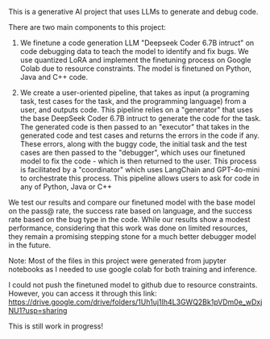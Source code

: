 This is a generative AI project that uses LLMs to generate and debug code. 

There are two main components to this project:

1. We finetune a code generation LLM "Deepseek Coder 6.7B intruct" on code debugging data to teach the model to identify and fix bugs. We use quantized LoRA and implement the finetuning process on Google Colab due to resource constraints. The model is finetuned on Python, Java and C++ code.

2. We create a user-oriented pipeline, that takes as input (a programing task, test cases for the task, and the programming language) from a user, and outputs code.
This pipeline relies on a "generator" that uses the base DeepSeek Coder 6.7B intruct to generate the code for the task. The generated code is then passed to an "executor" that takes in the generated code and test cases and returns the errors in the code if any. These errors, along with the buggy code, the initial task and the test cases are then passed to the "debugger", which uses our finetuned model to fix the code - which is then returned to the user.
This process is facilitated by a "coordinator" which uses LangChain and GPT-4o-mini to orchestrate this process.
This pipeline allows users to ask for code in any of Python, Java or C++

We test our results and compare our finetuned model with the base model on the pass@ rate, the success rate based on language, and the success rate based on the bug type in the code. While our results show a modest performance, considering that this work was done on limited resources, they remain a promising stepping stone for a much better debugger model in the future.

Note: Most of the files in this project were generated from jupyter notebooks as I needed to use google colab for both training and inference.

I could not push the finetuned model to github due to resource constraints. However, you can access it through this link: 
https://drive.google.com/drive/folders/1Uh1uj1Ih4L3GWQ2Bk1pVDm0e_wDxjNU1?usp=sharing

This is still work in progress!
